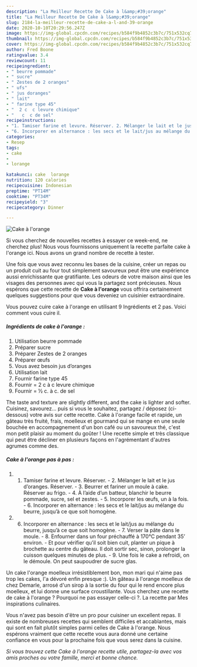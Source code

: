```yaml
---
description: "La Meilleur Recette De Cake à l&amp;#39;orange"
title: "La Meilleur Recette De Cake à l&amp;#39;orange"
slug: 2184-la-meilleur-recette-de-cake-a-l-and-39-orange
date: 2020-10-10T20:29:56.247Z
image: https://img-global.cpcdn.com/recipes/b584f9b4852c3b7c/751x532cq70/cake-a-lorange-photo-principale-de-la-recette.jpg
thumbnail: https://img-global.cpcdn.com/recipes/b584f9b4852c3b7c/751x532cq70/cake-a-lorange-photo-principale-de-la-recette.jpg
cover: https://img-global.cpcdn.com/recipes/b584f9b4852c3b7c/751x532cq70/cake-a-lorange-photo-principale-de-la-recette.jpg
author: Fred Boone
ratingvalue: 3.4
reviewcount: 11
recipeingredient:
- " beurre pommade"
- " sucre"
- " Zestes de 2 oranges"
- " ufs"
- " jus doranges"
- " lait"
- " farine type 45"
- "  2 c  c levure chimique"
- "   c  c de sel"
recipeinstructions:
- "1. Tamiser farine et levure. Réserver. 2. Mélanger le lait et le jus d’oranges. Réserver. 3. Beurrer et fariner un moule à cake. Réserver au frigo. 4. À l’aide d’un batteur, blanchir le beurre pommade, sucre, sel et zestes. 5. Incorporer les œufs, un à la fois. 6. Incorporer en alternance : les secs et le lait/jus au mélange du beurre, jusqu’à ce que soit homogène."
- "6. Incorporer en alternance : les secs et le lait/jus au mélange du beurre, jusqu’à ce que soit homogène. 7. Verser la pâte dans le moule. 8. Enfourner dans un four préchauffé à 170°C pendant 35’ environ.  Et pour vérifier qu’il soit bien cuit, planter un pique à brochette au centre du gâteau. Il doit sortir sec, sinon, prolonger la cuisson quelques minutes de plus.  9. Une fois le cake a refroidi, on le démoule. On peut saupoudrer de sucre glas."
categories:
- Resep
tags:
- cake
- 
- lorange

katakunci: cake  lorange 
nutrition: 120 calories
recipecuisine: Indonesian
preptime: "PT14M"
cooktime: "PT34M"
recipeyield: "3"
recipecategory: Dinner

---
```



![Cake à l&#39;orange](https://img-global.cpcdn.com/recipes/b584f9b4852c3b7c/751x532cq70/cake-a-lorange-photo-principale-de-la-recette.jpg)

Si vous cherchez de nouvelles recettes à essayer ce week-end, ne cherchez plus! Nous vous fournissons uniquement la recette parfaite cake à l&#39;orange ici. Nous avons un grand nombre de recette à tester.

Une fois que vous avez reconnu les bases de la cuisine, créer un repas ou un produit cuit au four tout simplement savoureux peut être une expérience aussi enrichissante que gratifiante. Les odeurs de votre maison ainsi que les visages des personnes avec qui vous la partagez sont précieuses. Nous espérons que cette recette de <strong> Cake à l&#39;orange </strong> vous offrira certainement quelques suggestions pour que vous deveniez un cuisinier extraordinaire.

<!--inarticleads1-->

Vous pouvez cuire cake à l&#39;orange en utilisant 9 Ingrédients et 2 pas. Voici comment vous cuire il.

##### Ingrédients de cake à l&#39;orange :

1. Utilisation  beurre pommade
1. Préparer  sucre
1. Préparer  Zestes de 2 oranges
1. Préparer  œufs
1. Vous avez besoin  jus d’oranges
1. Utilisation  lait
1. Fournir  farine type 45
1. Fournir  = 2 c à c levure chimique
1. Fournir  = ½ c. à c. de sel


The taste and texture are slightly different, and the cake is lighter and softer. Cuisinez, savourez… puis si vous le souhaitez, partagez / déposez (ci-dessous) votre avis sur cette recette. Cake à l&#39;orange facile et rapide, un gâteau très fruité, frais, moelleux et gourmand qui se mange en une seule bouchée en accompagnement d&#39;un bon café ou un savoureux thé, c&#39;est mon petit plaisir au moment du goûter ! Une recette simple et très classique qui peut être décliner en plusieurs façons en l&#39;agrémentant d&#39;autres agrumes comme des. 

<!--inarticleads2-->

##### Cake à l&#39;orange pas à pas :

1. 1. Tamiser farine et levure. Réserver. - 2. Mélanger le lait et le jus d’oranges. Réserver. - 3. Beurrer et fariner un moule à cake. Réserver au frigo. - 4. À l’aide d’un batteur, blanchir le beurre pommade, sucre, sel et zestes. - 5. Incorporer les œufs, un à la fois. - 6. Incorporer en alternance : les secs et le lait/jus au mélange du beurre, jusqu’à ce que soit homogène.
1. 6. Incorporer en alternance : les secs et le lait/jus au mélange du beurre, jusqu’à ce que soit homogène. - 7. Verser la pâte dans le moule. - 8. Enfourner dans un four préchauffé à 170°C pendant 35’ environ.  - Et pour vérifier qu’il soit bien cuit, planter un pique à brochette au centre du gâteau. Il doit sortir sec, sinon, prolonger la cuisson quelques minutes de plus.  - 9. Une fois le cake a refroidi, on le démoule. On peut saupoudrer de sucre glas.


Un cake l&#39;orange moelleux irrésistiblement bon, mon mari qui n&#39;aime pas trop les cakes, l&#39;a dévoré enfin presque :). Un gâteau à l&#39;orange moelleux de chez Demarle, arrosé d&#39;un sirop à la sortie du four qui le rend encore plus moelleux, et lui donne une surface croustillante. Vous cherchez une recette de cake à l&#39;orange ? Pourquoi ne pas essayer celle-ci ?. La recette par Mes inspirations culinaires. 

<!--inarticleads1-->

<p>
Vous n'avez pas besoin d'être un pro pour cuisiner un excellent repas. Il existe de nombreuses recettes qui semblent difficiles et accablantes, mais qui sont en fait plutôt simples parmi celles de Cake à l&#39;orange. Nous espérons vraiment que cette recette vous aura donné une certaine confiance en vous pour la prochaine fois que vous serez dans la cuisine.
</p>

<p>
<i>Si vous trouvez cette Cake à l&#39;orange recette utile, partagez-la avec vos amis proches ou votre famille, merci et bonne chance.</i>
</p>
